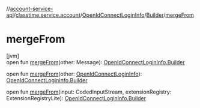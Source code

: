 //[account-service-api](../../../../index.md)/[classtime.service.account](../../index.md)/[OpenIdConnectLoginInfo](../index.md)/[Builder](index.md)/[mergeFrom](merge-from.md)

# mergeFrom

[jvm]\
open fun [mergeFrom](merge-from.md)(other: Message): [OpenIdConnectLoginInfo.Builder](index.md)

open fun [mergeFrom](merge-from.md)(other: [OpenIdConnectLoginInfo](../index.md)): [OpenIdConnectLoginInfo.Builder](index.md)

open fun [mergeFrom](merge-from.md)(input: CodedInputStream, extensionRegistry: ExtensionRegistryLite): [OpenIdConnectLoginInfo.Builder](index.md)
